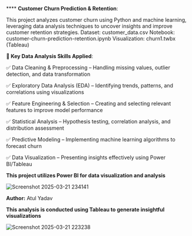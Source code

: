 ****  **Customer Churn Prediction & Retention**:

This project analyzes customer churn using Python and machine learning, leveraging data analysis techniques to uncover insights and improve customer retention strategies.
Dataset: customer_data.csv
Notebook: customer-churn-prediction-retention.ipynb
Visualization: churn1.twbx (Tableau)

  **📌 Key Data Analysis Skills Applied**:

✅ Data Cleaning & Preprocessing – Handling missing values, outlier detection, and data transformation

✅ Exploratory Data Analysis (EDA) – Identifying trends, patterns, and correlations using visualizations

✅ Feature Engineering & Selection – Creating and selecting relevant features to improve model performance

✅ Statistical Analysis – Hypothesis testing, correlation analysis, and distribution assessment

✅ Predictive Modeling – Implementing machine learning algorithms to forecast churn

✅ Data Visualization – Presenting insights effectively using Power BI/Tableau

**This project utilizes Power BI for data visualization and analysis**

![Screenshot 2025-03-21 234141](https://github.com/user-attachments/assets/e00da2d6-de34-4b7e-997a-07a8fb31326c)

**Author:** Atul Yadav  

**This analysis is conducted using Tableau to generate insightful visualizations**

![Screenshot 2025-03-21 223238](https://github.com/user-attachments/assets/639ff3c4-9457-4425-bd82-d54c382ae1d6)
